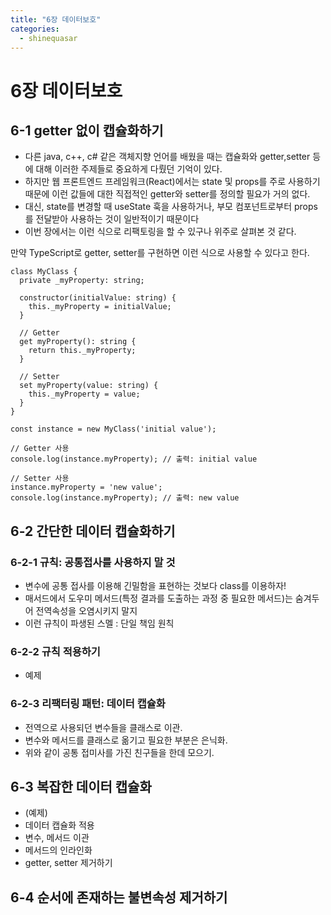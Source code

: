 ```yaml
---
title: "6장 데이터보호"
categories:
  - shinequasar
---
```

# 6장 데이터보호

## 6-1 getter 없이 캡슐화하기

- 다른 java, c++, c# 같은 객체지향 언어를 배웠을 때는 캡슐화와 getter,setter 등에 대해 이러한 주제들로 중요하게 다뤘던 기억이 있다.
- 하지만 웹 프론트엔드 프레임워크(React)에서는 state 및 props를 주로 사용하기 때문에 이런 값들에 대한 직접적인 getter와 setter를 정의할 필요가 거의 없다.
- 대신, state를 변경할 때 useState 훅을 사용하거나, 부모 컴포넌트로부터 props를 전달받아 사용하는 것이 일반적이기 때문이다
- 이번 장에서는 이런 식으로 리팩토링을 할 수 있구나 위주로 살펴본 것 같다.

만약 TypeScript로 getter, setter를 구현하면 이런 식으로 사용할 수 있다고 한다.
```
class MyClass {
  private _myProperty: string;

  constructor(initialValue: string) {
    this._myProperty = initialValue;
  }

  // Getter
  get myProperty(): string {
    return this._myProperty;
  }

  // Setter
  set myProperty(value: string) {
    this._myProperty = value;
  }
}

const instance = new MyClass('initial value');

// Getter 사용
console.log(instance.myProperty); // 출력: initial value

// Setter 사용
instance.myProperty = 'new value';
console.log(instance.myProperty); // 출력: new value
```
## 6-2 간단한 데이터 캡슐화하기
### 6-2-1 규칙: 공통접사를 사용하지 말 것
- 변수에 공통 접사를 이용해 긴밀함을 표현하는 것보다 class를 이용하자!
- 매서드에서 도우미 메서드(특정 결과를 도출하는 과정 중 필요한 메서드)는 숨겨두어 전역속성을 오염시키지 말지
- 이런 규칙이 파생된 스멜 : 단일 책임 원칙

### 6-2-2 규칙 적용하기
- 예제

### 6-2-3 리팩터링 패턴: 데이터 캡슐화
- 전역으로 사용되던 변수들을 클래스로 이관.
- 변수와 메서드를 클래스로 옮기고 필요한 부분은 은닉화.
- 위와 같이 공통 접미사를 가진 친구들을 한데 모으기.

## 6-3 복잡한 데이터 캡슐화
- (예제)
- 데이터 캡슐화 적용
- 변수, 메서드 이관
- 메서드의 인라인화
- getter, setter 제거하기

## 6-4 순서에 존재하는 불변속성 제거하기

